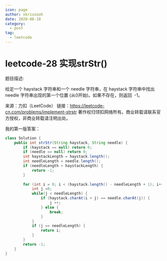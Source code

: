 ```yaml
---
icon: page
author: xkrivzooh
date: 2020-06-18
category:
  - post
tag:
  - leetcode
---
```


# leetcode-28 实现strStr()

题目描述:

给定一个 haystack 字符串和一个 needle 字符串，在 haystack 字符串中找出 needle 字符串出现的第一个位置 (从0开始)。如果不存在，则返回  -1。

来源：力扣（LeetCode）
链接：https://leetcode-cn.com/problems/implement-strstr
著作权归领扣网络所有。商业转载请联系官方授权，非商业转载请注明出处。

我的第一版答案：

```java
class Solution {
    public int strStr(String haystack, String needle) {
        if (haystack == null) return 0;
        if (needle == null) return 0;
        int haystackLength = haystack.length();
        int needleLength = needle.length();
        if (needleLength > haystackLength) {
            return -1;
        }
        
        for (int i = 0; i < (haystack.length() - needleLength + 1); i++) {
            int j =0;
            while(j < needleLength) {
                if (haystack.charAt(i + j) == needle.charAt(j)) {
                    j ++;
                } else {
                    break;
                }
            }
            if (j == needleLength) {
                return i;
            }
        }
        return -1;
    }
}
```
